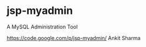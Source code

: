 jsp-myadmin
===========

A MySQL Administration Tool


https://code.google.com/p/jsp-myadmin/
Ankit Sharma

